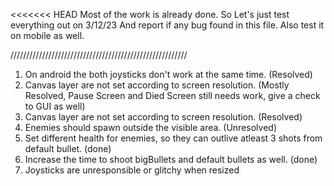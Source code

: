 <<<<<<< HEAD
Most of the work is already done.
So Let's just test everything out on 3/12/23
And report if any bug found in this file.
Also test it on mobile as well.

////////////////////////////////////////////////////////
1. 	On android the both joysticks don't work at the same time. (Resolved)
2. Canvas layer are not set according to screen resolution. (Mostly Resolved, Pause Screen and Died Screen still needs work, give a check to GUI as well)
3. Canvas layer are not set according to screen resolution. (Resolved)
4. Enemies should spawn outside the visible area. (Unresolved)
5. Set different health for enemies, so they can outlive atleast 3 shots from default bullet. (done)
6. Increase the time to shoot bigBullets and default bullets as well. (done)
7. Joysticks are unresponsible or glitchy when resized
